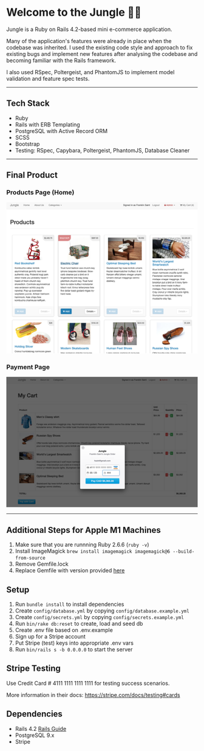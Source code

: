# Welcome to the Jungle 🌴🌴

Jungle is a Ruby on Rails 4.2-based mini e-commerce application. 

Many of the application's features were already in place when the codebase was inherited. I used the existing code style and approach to fix existing bugs and implement new features after analysing the codebase and becoming familiar with the Rails framework. 

I also used RSpec, Poltergeist, and PhantomJS to implement model validation and feature spec tests.

---

## Tech Stack
- Ruby
- Rails with ERB Templating
- PostgreSQL with Active Record ORM
- SCSS
- Bootstrap 
- Testing: RSpec, Capybara, Poltergeist, PhantomJS, Database Cleaner

--- 

## Final Product

### Products Page (Home)
![Products Page](./docs/products_page.png)

### Payment Page
![Payment](./docs/payment.png)




---

## Additional Steps for Apple M1 Machines

1. Make sure that you are runnning Ruby 2.6.6 (`ruby -v`)
1. Install ImageMagick `brew install imagemagick imagemagick@6 --build-from-source`
2. Remove Gemfile.lock
3. Replace Gemfile with version provided [here](https://gist.githubusercontent.com/FrancisBourgouin/831795ae12c4704687a0c2496d91a727/raw/ce8e2104f725f43e56650d404169c7b11c33a5c5/Gemfile)

## Setup

1. Run `bundle install` to install dependencies
2. Create `config/database.yml` by copying `config/database.example.yml`
3. Create `config/secrets.yml` by copying `config/secrets.example.yml`
4. Run `bin/rake db:reset` to create, load and seed db
5. Create .env file based on .env.example
6. Sign up for a Stripe account
7. Put Stripe (test) keys into appropriate .env vars
8. Run `bin/rails s -b 0.0.0.0` to start the server

## Stripe Testing

Use Credit Card # 4111 1111 1111 1111 for testing success scenarios.

More information in their docs: <https://stripe.com/docs/testing#cards>

## Dependencies

* Rails 4.2 [Rails Guide](http://guides.rubyonrails.org/v4.2/)
* PostgreSQL 9.x
* Stripe
